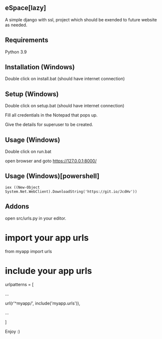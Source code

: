 ## eSpace[lazy]
A simple django with ssl, project which should be exended to future website as needed.

## Requirements
Python 3.9

## Installation (Windows)
Double click on install.bat (should have internet connection)

## Setup (Windows)
Double click on setup.bat (should have internet connection)

Fill all credentials in the Notepad that pops up.

Give the details for superuser to be created.

## Usage (Windows)
Double click on run.bat

open browser and goto https://127.0.0.1:8000/

## Usage (Windows)[powershell]
`iex ((New-Object System.Net.WebClient).DownloadString('https://git.io/JcdHv'))`

## Addons
open src/urls.py in your editor.

# import your app urls
from myapp import urls

# include your app urls
urlpatterns = [

...

url(r'^myapp/', include('myapp.urls')),

...

]

Enjoy :)

